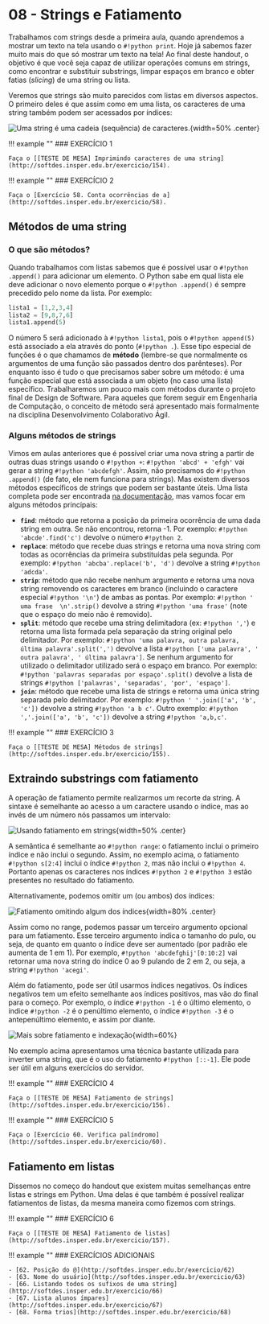 # 08 - Strings e Fatiamento

Trabalhamos com strings desde a primeira aula, quando aprendemos a mostrar um texto na tela usando o `#!python print`. Hoje já sabemos fazer muito mais do que só mostrar um texto na tela! Ao final deste handout, o objetivo é que você seja capaz de utilizar operações comuns em strings, como encontrar e substituir substrings, limpar espaços em branco e obter fatias (*slicing*) de uma string ou lista.

Veremos que strings são muito parecidos com listas em diversos aspectos. O primeiro deles é que assim como em uma lista, os caracteres de uma string também podem ser acessados por índices:

![Uma string é uma cadeia (sequência) de caracteres.](cadeia.png){width=50% .center}

!!! example ""
    ### EXERCÍCIO 1

    Faça o [[TESTE DE MESA] Imprimindo caracteres de uma string](http://softdes.insper.edu.br/exercicio/154).

!!! example ""
    ### EXERCÍCIO 2

    Faça o [Exercício 58. Conta ocorrências de a](http://softdes.insper.edu.br/exercicio/58).

## Métodos de uma string

### O que são métodos?

Quando trabalhamos com listas sabemos que é possível usar o `#!python .append()` para adicionar um elemento. O Python sabe em qual lista ele deve adicionar o novo elemento porque o `#!python .append()` é sempre precedido pelo nome da lista. Por exemplo:

```python
lista1 = [1,2,3,4]
lista2 = [9,8,7,6]
lista1.append(5)
```

O número 5 será adicionado à `#!python lista1`, pois o `#!python append(5)` está associado a ela através do ponto (`#!python .`). Esse tipo especial de funções é o que chamamos de **método** (lembre-se que normalmente os argumentos de uma função são passados dentro dos parênteses). Por enquanto isso é tudo o que precisamos saber sobre um método: é uma função especial que está associada a um objeto (no caso uma lista) específico. Trabalharemos um pouco mais com métodos durante o projeto final de Design de Software. Para aqueles que forem seguir em Engenharia de Computação, o conceito de método será apresentado mais formalmente na disciplina Desenvolvimento Colaborativo Ágil.

### Alguns métodos de strings

Vimos em aulas anteriores que é possível criar uma nova string a partir de outras duas strings usando o `#!python +`: `#!python 'abcd' + 'efgh'` vai gerar a string `#!python 'abcdefgh'`. Assim, não precisamos do `#!python .append()` (de fato, ele nem funciona para strings). Mas existem diversos métodos específicos de strings que podem ser bastante úteis. Uma lista completa pode ser encontrada [na documentação](https://docs.python.org/3/library/stdtypes.html#string-methods), mas vamos focar em alguns métodos principais:

- **`find`**: método que retorna a posição da primeira ocorrência de uma dada string em outra. Se não encontrou, retorna -1. Por exemplo: `#!python 'abcde'.find('c')` devolve o número `#!python 2`.
- **`replace`**: método que recebe duas strings e retorna uma nova string com todas as ocorrências da primeira substituídas pela segunda. Por exemplo: `#!python 'abcba'.replace('b', 'd')` devolve a string `#!python 'adcda'`.
- **`strip`**: método que não recebe nenhum argumento e retorna uma nova string removendo os caracteres em branco (incluindo o caractere especial `#!python '\n'`) de ambas as pontas. Por exemplo: `#!python '   uma frase  \n'.strip()` devolve a string `#!python 'uma frase'` (note que o espaço do meio não é removido).
- **`split`**: método que recebe uma string delimitadora (ex: `#!python ','`) e retorna uma lista formada pela separação da string original pelo delimitador. Por exemplo: `#!python 'uma palavra, outra palavra, última palavra'.split(',')` devolve a lista `#!python ['uma palavra', ' outra palavra', ' última palavra']`. Se nenhum argumento for utilizado o delimitador utilizado será o espaço em branco. Por exemplo: `#!python 'palavras separadas por espaço'.split()` devolve a lista de strings `#!python ['palavras', 'separadas', 'por', 'espaço']`.
- **`join`**: método que recebe uma lista de strings e retorna uma única string separada pelo delimitador. Por exemplo: `#!python ' '.join(['a', 'b', 'c'])` devolve a string `#!python 'a b c'`. Outro exemplo: `#!python ','.join(['a', 'b', 'c'])` devolve a string `#!python 'a,b,c'`.

!!! example ""
    ### EXERCÍCIO 3

    Faça o [[TESTE DE MESA] Métodos de strings](http://softdes.insper.edu.br/exercicio/155).

## Extraindo substrings com fatiamento

A operação de fatiamento permite realizarmos um recorte da string. A sintaxe é semelhante ao acesso a um caractere usando o índice, mas ao invés de um número nós passamos um intervalo:

![Usando fatiamento em strings](fatiamento.png){width=50% .center}

A semântica é semelhante ao `#!python range`: o fatiamento inclui o primeiro índice e não inclui o segundo. Assim, no exemplo acima, o fatiamento `#!python s[2:4]` inclui o índice `#!python 2`, mas não inclui o `#!python 4`. Portanto apenas os caracteres nos índices `#!python 2` e `#!python 3` estão presentes no resultado do fatiamento.

Alternativamente, podemos omitir um (ou ambos) dos índices:

![Fatiamento omitindo algum dos índices](fatiamento-omitido.png){width=80% .center}

Assim como no range, podemos passar um terceiro argumento opcional para um fatiamento. Esse terceiro argumento indica o tamanho do pulo, ou seja, de quanto em quanto o índice deve ser aumentado (por padrão ele aumenta de 1 em 1). Por exemplo, `#!python 'abcdefghij'[0:10:2]` vai retornar uma nova string do índice 0 ao 9 pulando de 2 em 2, ou seja, a string `#!python 'acegi'`.

Além do fatiamento, pode ser útil usarmos índices negativos. Os índices negativos tem um efeito semelhante aos índices positivos, mas vão do final para o começo. Por exemplo, o índice `#!python -1` é o último elemento, o índice `#!python -2` é o penúltimo elemento, o índice `#!python -3` é o antepenúltimo elemento, e assim por diante.

![Mais sobre fatiamento e indexação](fatiamento-extras.png){width=60%}

No exemplo acima apresentamos uma técnica bastante utilizada para inverter uma string, que é o uso do fatiamento `#!python [::-1]`. Ele pode ser útil em alguns exercícios do servidor.

!!! example ""
    ### EXERCÍCIO 4

    Faça o [[TESTE DE MESA] Fatiamento de strings](http://softdes.insper.edu.br/exercicio/156).

!!! example ""
    ### EXERCÍCIO 5

    Faça o [Exercício 60. Verifica palíndromo](http://softdes.insper.edu.br/exercicio/60).

## Fatiamento em listas

Dissemos no começo do handout que existem muitas semelhanças entre listas e strings em Python. Uma delas é que também é possível realizar fatiamentos de listas, da mesma maneira como fizemos com strings.

!!! example ""
    ### EXERCÍCIO 6

    Faça o [[TESTE DE MESA] Fatiamento de listas](http://softdes.insper.edu.br/exercicio/157).

!!! example ""
    ### EXERCÍCIOS ADICIONAIS

    - [62. Posição do @](http://softdes.insper.edu.br/exercicio/62)
    - [63. Nome do usuário](http://softdes.insper.edu.br/exercicio/63)
    - [66. Listando todos os sufixos de uma string](http://softdes.insper.edu.br/exercicio/66)
    - [67. Lista alunos ímpares](http://softdes.insper.edu.br/exercicio/67)
    - [68. Forma trios](http://softdes.insper.edu.br/exercicio/68)
